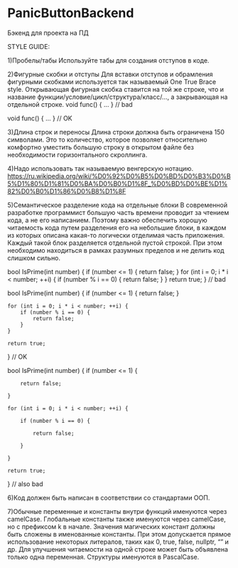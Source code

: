 # PanicButtonBackend
Бэкенд для проекта на ПД


STYLE GUIDE:

1)Пробелы/табы
  Используйте табы для создания отступов в коде.
  
2)Фигурные скобки и отступы
  Для вставки отступов и обрамления фигурными скобками используется так называемый One True Brace style. Открывающая фигурная скобка ставится на той же строке, что и название функции/условие/цикл/структура/класс/…,   а закрывающая на отдельной строке.
  void func()
  {
      ...
  } // bad
  
  void func() {
      ...
  } // OK
  
3)Длина строк и переносы
  Длина строки должна быть ограничена 150 символами. Это то количество, которое позволяет относительно комфортно уместить большую строку в открытом файле без необходимости горизонтального скроллинга.
  
4)Надо использовать так называемую венгерскую нотацию. https://ru.wikipedia.org/wiki/%D0%92%D0%B5%D0%BD%D0%B3%D0%B5%D1%80%D1%81%D0%BA%D0%B0%D1%8F_%D0%BD%D0%BE%D1%82%D0%B0%D1%86%D0%B8%D1%8F

5)Семантическое разделение кода на отдельные блоки
В современной разработке программист большую часть времени проводит за чтением кода, а не его написанием. Поэтому важно обеспечить хорошую читаемость кода путем разделения его на небольшие блоки, в каждом из которых описана какая-то логически отделимая часть приложения. Каждый такой блок разделяется отдельной пустой строкой. При этом необходимо находиться в рамках разумных пределов и не делить код слишком сильно.

bool IsPrime(int number) {
    if (number <= 1) {
        return false;
    }
    for (int i = 0; i * i < number; ++i) {
        if (number % i == 0) {
            return false;
        }
    }
    return true;
} // bad

bool IsPrime(int number) {
    if (number <= 1) {
        return false;
    }

    for (int i = 0; i * i < number; ++i) {
        if (number % i == 0) {
            return false;
        }
    }

    return true;
} // OK

bool IsPrime(int number) {
    if (number <= 1) {

        return false;

    }

    for (int i = 0; i * i < number; ++i) {

        if (number % i == 0) {

            return false;

        }

    }

    return true;
} // also bad

6)Код должен быть написан в соответствии со стандартами ООП.

7)Обычные переменные и константы внутри функций именуются через camelCase. Глобальные константы также именуются через camelCase, но с префиксом k в начале. Значения магических констант должны быть сложены в именованные константы. При этом допускается прямое использование некоторых литералов, таких как 0, true, false, nullptr, “” и др. Для улучшения читаемости на одной строке может быть объявлена только одна переменная. Структуры именуются в PascalCase.
